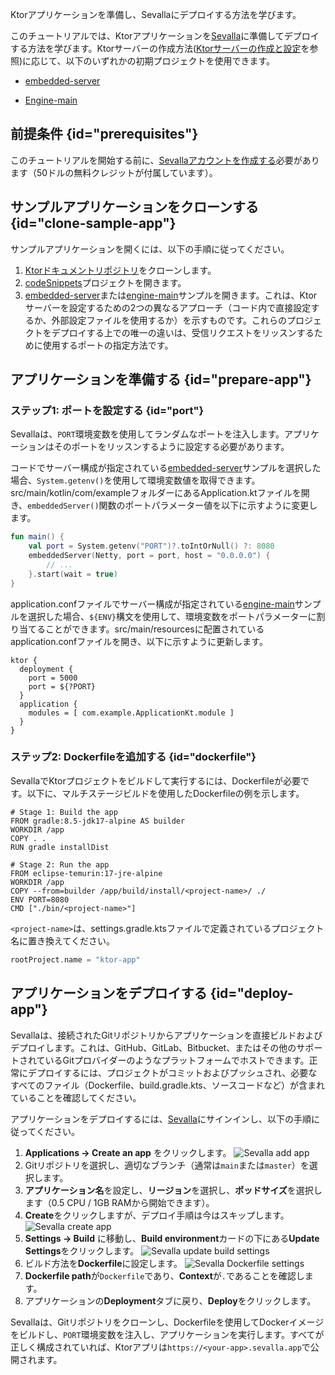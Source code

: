 [//]: # (title: Sevalla)

<show-structure for="chapter" depth="2"/>

<link-summary>Ktorアプリケーションを準備し、Sevallaにデプロイする方法を学びます。</link-summary>

このチュートリアルでは、Ktorアプリケーションを[Sevalla](https://sevalla.com/)に準備してデプロイする方法を学びます。Ktorサーバーの作成方法([Ktorサーバーの作成と設定](server-create-and-configure.topic)を参照)に応じて、以下のいずれかの初期プロジェクトを使用できます。

* [embedded-server](https://github.com/ktorio/ktor-documentation/tree/%ktor_version%/codeSnippets/snippets/embedded-server)

* [Engine-main](https://github.com/ktorio/ktor-documentation/tree/%ktor_version%/codeSnippets/snippets/engine-main)

## 前提条件 {id="prerequisites"}

このチュートリアルを開始する前に、[Sevallaアカウントを作成する](https://sevalla.com)必要があります（50ドルの無料クレジットが付属しています）。

## サンプルアプリケーションをクローンする {id="clone-sample-app"}

サンプルアプリケーションを開くには、以下の手順に従ってください。

1. [Ktorドキュメントリポジトリ](https://github.com/ktorio/ktor-documentation)をクローンします。
2. [codeSnippets](https://github.com/ktorio/ktor-documentation/tree/%ktor_version%/codeSnippets)プロジェクトを開きます。
3. [embedded-server](https://github.com/ktorio/ktor-documentation/tree/%ktor_version%/codeSnippets/snippets/embedded-server)または[engine-main](https://github.com/ktorio/ktor-documentation/tree/%ktor_version%/codeSnippets/snippets/engine-main)サンプルを開きます。これは、Ktorサーバーを設定するための2つの異なるアプローチ（コード内で直接設定するか、外部設定ファイルを使用するか）を示すものです。これらのプロジェクトをデプロイする上での唯一の違いは、受信リクエストをリッスンするために使用するポートの指定方法です。

## アプリケーションを準備する {id="prepare-app"}

### ステップ1: ポートを設定する {id="port"}

Sevallaは、`PORT`環境変数を使用してランダムなポートを注入します。アプリケーションはそのポートをリッスンするように設定する必要があります。

コードでサーバー構成が指定されている[embedded-server](https://github.com/ktorio/ktor-documentation/tree/%ktor_version%/codeSnippets/snippets/embedded-server)サンプルを選択した場合、`System.getenv()`を使用して環境変数値を取得できます。<Path>src/main/kotlin/com/example</Path>フォルダーにある<Path>Application.kt</Path>ファイルを開き、`embeddedServer()`関数のポートパラメーター値を以下に示すように変更します。

```kotlin
fun main() {
    val port = System.getenv("PORT")?.toIntOrNull() ?: 8080
    embeddedServer(Netty, port = port, host = "0.0.0.0") {
        // ...
    }.start(wait = true)
}
```

<Path>application.conf</Path>ファイルでサーバー構成が指定されている[engine-main](https://github.com/ktorio/ktor-documentation/tree/%ktor_version%/codeSnippets/snippets/engine-main)サンプルを選択した場合、`${ENV}`構文を使用して、環境変数をポートパラメーターに割り当てることができます。<Path>src/main/resources</Path>に配置されている<Path>application.conf</Path>ファイルを開き、以下に示すように更新します。

```hocon
ktor {
  deployment {
    port = 5000
    port = ${?PORT}
  }
  application {
    modules = [ com.example.ApplicationKt.module ]
  }
}
```

### ステップ2: Dockerfileを追加する {id="dockerfile"}

SevallaでKtorプロジェクトをビルドして実行するには、Dockerfileが必要です。以下に、マルチステージビルドを使用したDockerfileの例を示します。

```docker
# Stage 1: Build the app
FROM gradle:8.5-jdk17-alpine AS builder
WORKDIR /app
COPY . .
RUN gradle installDist

# Stage 2: Run the app
FROM eclipse-temurin:17-jre-alpine
WORKDIR /app
COPY --from=builder /app/build/install/<project-name>/ ./
ENV PORT=8080
CMD ["./bin/<project-name>"]
```

`<project-name>`は、<Path>settings.gradle.kts</Path>ファイルで定義されているプロジェクト名に置き換えてください。

```kotlin
rootProject.name = "ktor-app"
```

## アプリケーションをデプロイする {id="deploy-app"}

Sevallaは、接続されたGitリポジトリからアプリケーションを直接ビルドおよびデプロイします。これは、GitHub、GitLab、Bitbucket、またはその他のサポートされているGitプロバイダーのようなプラットフォームでホストできます。正常にデプロイするには、プロジェクトがコミットおよびプッシュされ、必要なすべてのファイル（Dockerfile、<Path>build.gradle.kts</Path>、ソースコードなど）が含まれていることを確認してください。

アプリケーションをデプロイするには、[Sevalla](https://sevalla.com/)にサインインし、以下の手順に従ってください。

1. **Applications -> Create an app** をクリックします。
  ![Sevalla add app](../images/sevalla-add-app.jpg)
2. Gitリポジトリを選択し、適切なブランチ（通常は`main`または`master`）を選択します。
3. **アプリケーション名**を設定し、**リージョン**を選択し、**ポッドサイズ**を選択します（0.5 CPU / 1GB RAMから開始できます）。
4. **Create**をクリックしますが、デプロイ手順は今はスキップします。
  ![Sevalla create app](../images/sevalla-deployment-create-app.png)
5. **Settings -> Build** に移動し、**Build environment**カードの下にある**Update Settings**をクリックします。
  ![Sevalla update build settings](../images/sevalla-deployment-update-build-settings.png)
6. ビルド方法を**Dockerfile**に設定します。
  ![Sevalla Dockerfile settings](../images/sevalla-deployment-docker-settings.png)
7. **Dockerfile path**が`Dockerfile`であり、**Context**が`.`であることを確認します。
8. アプリケーションの**Deployment**タブに戻り、**Deploy**をクリックします。

Sevallaは、Gitリポジトリをクローンし、Dockerfileを使用してDockerイメージをビルドし、`PORT`環境変数を注入し、アプリケーションを実行します。すべてが正しく構成されていれば、Ktorアプリは`https://<your-app>.sevalla.app`で公開されます。